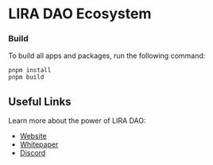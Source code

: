 # LIRA DAO Ecosystem

### Build

To build all apps and packages, run the following command:

```
pnpm install
pnpm build
```

## Useful Links

Learn more about the power of LIRA DAO:

- [Website](https://liradao.org)
- [Whitepaper](https://whitepaper.liradao.org)
- [Discord](https://discord.gg/fDRBajCB9V)
